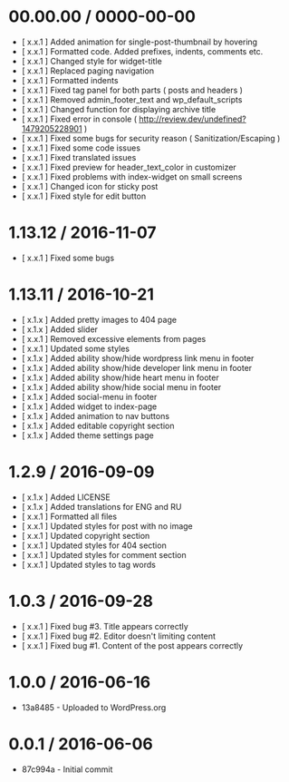 00.00.00 / 0000-00-00
==================

* [ x.x.1 ] Added animation for single-post-thumbnail by hovering
* [ x.x.1 ] Formatted code. Added prefixes, indents, comments etc.
* [ x.x.1 ] Changed style for widget-title
* [ x.x.1 ] Replaced paging navigation
* [ x.x.1 ] Formatted indents
* [ x.x.1 ] Fixed tag panel for both parts ( posts and headers )
* [ x.x.1 ] Removed admin_footer_text and wp_default_scripts
* [ x.x.1 ] Changed function for displaying archive title
* [ x.x.1 ] Fixed error in console ( http://review.dev/undefined?1479205228901 )
* [ x.x.1 ] Fixed some bugs for security reason ( Sanitization/Escaping )
* [ x.x.1 ] Fixed some code issues
* [ x.x.1 ] Fixed translated issues
* [ x.x.1 ] Fixed preview for header_text_color in customizer
* [ x.x.1 ] Fixed problems with index-widget on small screens
* [ x.x.1 ] Changed icon for sticky post
* [ x.x.1 ] Fixed style for edit button


1.13.12 / 2016-11-07
==================

* [ x.x.1 ] Fixed some bugs


1.13.11 / 2016-10-21
==================

* [ x.1.x ] Added pretty images to 404 page
* [ x.1.x ] Added slider
* [ x.x.1 ] Removed excessive elements from pages
* [ x.x.1 ] Updated some styles
* [ x.1.x ] Added ability show/hide wordpress link menu in footer
* [ x.1.x ] Added ability show/hide developer link menu in footer
* [ x.1.x ] Added ability show/hide heart menu in footer
* [ x.1.x ] Added ability show/hide social menu in footer
* [ x.1.x ] Added social-menu in footer
* [ x.1.x ] Added widget to index-page
* [ x.1.x ] Added animation to nav buttons
* [ x.1.x ] Added editable copyright section
* [ x.1.x ] Added theme settings page


1.2.9 / 2016-09-09
==================

* [ x.1.x ] Added LICENSE
* [ x.1.x ] Added translations for ENG and RU
* [ x.x.1 ] Formatted all files
* [ x.x.1 ] Updated styles for post with no image
* [ x.x.1 ] Updated copyright section
* [ x.x.1 ] Updated styles for 404 section
* [ x.x.1 ] Updated styles for comment section
* [ x.x.1 ] Updated styles to tag words


1.0.3 / 2016-09-28
==================

* [ x.x.1 ] Fixed bug #3. Title appears correctly
* [ x.x.1 ] Fixed bug #2. Editor doesn't limiting content
* [ x.x.1 ] Fixed bug #1. Content of the post appears correctly


1.0.0 / 2016-06-16
==================

* 13a8485 - Uploaded to WordPress.org


0.0.1 / 2016-06-06
==================

* 87c994a - Initial commit
